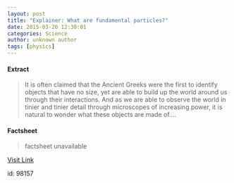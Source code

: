 ```yaml
---
layout: post
title: "Explainer: What are fundamental particles?"
date: 2015-03-20 12:30:01
categories: Science
author: unknown author
tags: [physics]
---
```



#### Extract
>It is often claimed that the Ancient Greeks were the first to identify objects that have no size, yet are able to build up the world around us through their interactions. And as we are able to observe the world in tinier and tinier detail through microscopes of increasing power, it is natural to wonder what these objects are made of....

#### Factsheet
>factsheet unavailable

[Visit Link](http://phys.org/news346058299.html)

id:   98157


